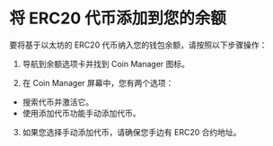 # 将 ERC20 代币添加到您的余额

要将基于以太坊的 ERC20 代币纳入您的钱包余额，请按照以下步骤操作：

1. 导航到余额选项卡并找到 Coin Manager 图标。

2. 在 Coin Manager 屏幕中，您有两个选项：
- 搜索代币并激活它。
- 使用添加代币功能手动添加代币。

3. 如果您选择手动添加代币，请确保您手边有 ERC20 合约地址。